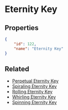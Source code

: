 # Eternity Key

<no description available>

## Properties

```json
{
    "id": 122,
    "name": "Eternity Key"
}
```

## Related

- [Perpetual Eternity Key](../items/18212-perpetual-eternity-key.md)
- [Spiraling Eternity Key](../items/7688-spiraling-eternity-key.md)
- [Rolling Eternity Key](../items/7687-rolling-eternity-key.md)
- [Whirling Eternity Key](../items/7686-whirling-eternity-key.md)
- [Spinning Eternity Key](../items/7685-spinning-eternity-key.md)

